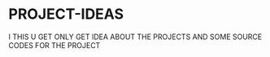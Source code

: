 # PROJECT-IDEAS
I THIS U GET ONLY GET IDEA ABOUT THE PROJECTS AND SOME SOURCE CODES FOR THE PROJECT
